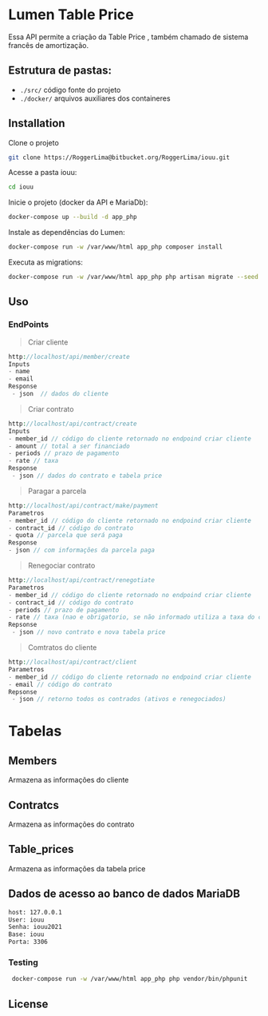 # Lumen Table Price

Essa API permite a criação da Table Price , também chamado de sistema francês de amortização.

## Estrutura de pastas:

-   `./src/` código fonte do projeto
-   `./docker/` arquivos auxiliares dos containeres

## Installation

Clone o projeto

```bash
git clone https://RoggerLima@bitbucket.org/RoggerLima/iouu.git
```

Acesse a pasta iouu:

```bash
cd iouu
```

Inicie o projeto (docker da API e MariaDb):

```bash
docker-compose up --build -d app_php
```

Instale as dependências do Lumen:

```bash
docker-compose run -w /var/www/html app_php composer install
```

Executa as migrations:

```bash
docker-compose run -w /var/www/html app_php php artisan migrate --seed
```

## Uso

### EndPoints

> Criar cliente

```php
http://localhost/api/member/create
Inputs
- name
- email
Response
 - json  // dados do cliente
```

> Criar contrato

```php
http://localhost/api/contract/create
Inputs
- member_id // código do cliente retornado no endpoind criar cliente
- amount // total a ser financiado
- periods // prazo de pagamento
- rate // taxa
Response
 - json // dados do contrato e tabela price
```

> Paragar a parcela

```php
http://localhost/api/contract/make/payment
Parametros
- member_id // código do cliente retornado no endpoind criar cliente
- contract_id // código do contrato
- quota // parcela que será paga
Response
- json // com informações da parcela paga
```

> Renegociar contrato

```php
http://localhost/api/contract/renegotiate
Parametros
- member_id // código do cliente retornado no endpoind criar cliente
- contract_id // código do contrato
- periods // prazo de pagamento
- rate // taxa (nao e obrigatorio, se não informado utiliza a taxa do contrato anterior)
Repsonse
 - json // novo contrato e nova tabela price
```

> Comtratos do cliente

```php
http://localhost/api/contract/client
Parametros
- member_id // código do cliente retornado no endpoind criar cliente
- email // código do contrato
Repsonse
 - json // retorno todos os contrados (ativos e renegociados)
```

# Tabelas

## Members

Armazena as informações do cliente

## Contratcs

Armazena as informações do contrato

## Table_prices

Armazena as informações da tabela price

## Dados de acesso ao banco de dados MariaDB

```bash
host: 127.0.0.1
User: iouu
Senha: iouu2021
Base: iouu
Porta: 3306

```

### Testing

```bash
 docker-compose run -w /var/www/html app_php php vendor/bin/phpunit
```

## License
